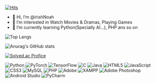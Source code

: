 [![Hits](https://hits.seeyoufarm.com/api/count/incr/badge.svg?url=https%3A%2F%2Fgithub.com%2FirishNoah&count_bg=%2379C83D&title_bg=%23DB0ED2&icon=&icon_color=%23E7E7E7&title=hits&edge_flat=false)](https://hits.seeyoufarm.com)

- 👋 Hi, I’m @irishNoah
- 👀 I’m interested in Watch Movies & Dramas, Playing Games
- 🌱 I’m currently learning Python(Specially AI...), PHP ans so on

![Top Langs](https://github-readme-stats.vercel.app/api/top-langs/?username=irishNoah&layout=compact&theme=tokyonight)

![Anurag's GitHub stats](https://github-readme-stats.vercel.app/api?username=irishNoah&show_icons=true&theme=tokyonight)

[![Solved.ac Profice](http://mazassumnida.wtf/api/v2/generate_badge?boj=ckddud)](https://solved.ac/{handle})

![Python](https://img.shields.io/badge/Python-3776AB.svg?&style=for-the-badge&logo=Python&logoColor=yellow)
![PyTorch](https://img.shields.io/badge/PyTorch-EE4C2C.svg?&style=for-the-badge&logo=PyTorch&logoColor=white)
![TensorFlow](https://img.shields.io/badge/TensorFlow-FF6F00.svg?&style=for-the-badge&logo=TensorFlow&logoColor=white)
![C](https://img.shields.io/badge/C-A8B9CC.svg?&style=for-the-badge&logo=C&logoColor=white)
![Java](https://img.shields.io/badge/Java-007396.svg?&style=for-the-badge&logo=Java&logoColor=white)
![HTML5](https://img.shields.io/badge/HTML5-E34F26.svg?&style=for-the-badge&logo=HTML5&logoColor=white)
![JavaScript](https://img.shields.io/badge/JavaScript-F7DF1E.svg?&style=for-the-badge&logo=JavaScript&logoColor=white)
![CSS3](https://img.shields.io/badge/CSS3-1572B6.svg?&style=for-the-badge&logo=CSS3&logoColor=white)
![MySQL](https://img.shields.io/badge/MySQL-4479A1.svg?&style=for-the-badge&logo=MySQL&logoColor=white)
![PHP](https://img.shields.io/badge/PHP-777BB4.svg?&style=for-the-badge&logo=PHP&logoColor=white)
![Adobe](https://img.shields.io/badge/Adobe-FF0000.svg?&style=for-the-badge&logo=Adobe&logoColor=white)
![XAMPP](https://img.shields.io/badge/XAMPP-FB7A24.svg?&style=for-the-badge&logo=XAMPP&logoColor=white)
![Adobe Photoshop](https://img.shields.io/badge/Adobe%20Photoshop-31A8FF.svg?&style=for-the-badge&logo=Adobe%20Photoshop&logoColor=white)
![Android Studio](https://img.shields.io/badge/Android%20Studio-3DDC84.svg?&style=for-the-badge&logo=Android%20Studio&logoColor=white)
![PyCharm](https://img.shields.io/badge/PyCharm-000000.svg?&style=for-the-badge&logo=PyCharm&logoColor=white)

<!---
irishNoah/irishNoah is a ✨ special ✨ repository because its `README.md` (this file) appears on your GitHub profile.
You can click the Preview link to take a look at your changes.
--->
